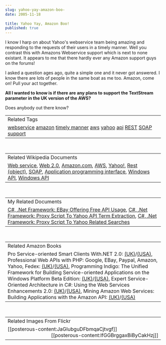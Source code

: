 ```yaml
---
slug: yahoo-yay-amazon-boo-
date: 2005-11-18
 
title: Yahoo Yay, Amazon Boo!
published: true
---
```

I know I harp on about Yahoo's webservice team being amazing and responding to the requests of their users in a timely manner.  Well you contrast this with Amazons Webservice support which is next to none existant.  It appears to me that there hardly ever any Amazon support guys on the forums!<p />I asked a question ages ago, quite a simple one and it never got answered.  I know there are lots of people in the same boat as me too.  Amazon, come on!  Pull your act together.<p /><strong>All I wanted to know is if there are any plans to support the TextStream parameter in the UK version of the AWS?</strong><p />Does anybody out there know?<p /><table class="TechnoratiHead TagHeader">
<tr><td>Related Tags</td></tr>
<tr class="Technorati"><td>
<a href="https://paul.kinlan.me/tags/webservice" class="Tag" rel="tag">webservice</a> <a href="https://paul.kinlan.me/tags/amazon" class="Tag" rel="tag">amazon</a> <a href="https://paul.kinlan.me/tags/timely%20manner" class="Tag" rel="tag">timely manner</a> <a href="https://paul.kinlan.me/tags/aws" class="Tag" rel="tag">aws</a> <a href="https://paul.kinlan.me/tags/yahoo" class="Tag" rel="tag">yahoo</a> <a href="https://paul.kinlan.me/tags/api" class="Tag" rel="tag">api</a> <a href="https://paul.kinlan.me/tags/REST" class="Tag" rel="tag">REST</a> <a href="https://paul.kinlan.me/tags/SOAP" class="Tag" rel="tag">SOAP</a> <a href="https://paul.kinlan.me/tags/support" class="Tag" rel="tag">support</a>
</td></tr>
</table><br /><table class="TechnoratiHead TagHeader">
<tr><td>Related Wikipedia Documents</td></tr>
<tr class="Technorati"><td>
<a href="http://en.wikipedia.org/wiki/Webservice" class="Tag" rel="tag">Web service</a>, <a href="http://en.wikipedia.org/wiki/Web_2.0" class="Tag" rel="tag">Web 2.0</a>, <a href="http://en.wikipedia.org/wiki/Amazon.co.uk" class="Tag" rel="tag">Amazon.com</a>, <a href="http://en.wikipedia.org/wiki/AWS" class="Tag" rel="tag">AWS</a>, <a href="http://en.wikipedia.org/wiki/Yahoo!" class="Tag" rel="tag">Yahoo!</a>, <a href="http://en.wikipedia.org/wiki/Rest_(object)" class="Tag" rel="tag">Rest (object)</a>, <a href="http://en.wikipedia.org/wiki/SOAP" class="Tag" rel="tag">SOAP</a>, <a href="http://en.wikipedia.org/wiki/API" class="Tag" rel="tag">Application programming interface</a>, <a href="http://en.wikipedia.org/wiki/Windows_API" class="Tag" rel="tag">Windows API</a>, <a href="http://en.wikipedia.org/wiki/Win16" class="Tag" rel="tag">Windows API</a>
</td></tr>
</table><br /><table class="TechnoratiHead TagHeader">
<tr><td>My Related Documents</td></tr>
<tr class="Technorati"><td>
<a href="http://www.kinlan.co.uk/2005/11/ebay-offering-free-api-usage.html" class="Tag" rel="tag">C#, .Net Framework: EBay Offering Free API Usage</a>, <a href="http://www.kinlan.co.uk/2005/08/proxy-script-to-yahoo-api-term.html" class="Tag" rel="tag">C#, .Net Framework: Proxy Script To Yahoo API Term Extraction</a>, <a href="http://www.kinlan.co.uk/2005/08/proxy-script-to-yahoo-related-searches.html" class="Tag" rel="tag">C#, .Net Framework: Proxy Script To Yahoo Related Searches</a>
</td></tr>
</table><br /><table class="TechnoratiHead TagHeader">
<tr><td>Related Amazon Books</td></tr>
<tr class="Technorati"><td>Pro Service-oriented Smart Clients With.NET 2.0: <a href="http://www.amazon.co.uk/exec/obidos/redirect?tag=cnetfra-21%26link_code=xm2%26camp=2025%26creative=165953%26path=http://www.amazon.co.uk/gp/redirect.html%253fASIN=1590595513%2526tag=cnetfra-21%2526lcode=xm2%2526cID=2025%2526ccmID=165953%2526location=/o/ASIN/1590595513%25253FSubscriptionId=0CM2PVF6VAHJQKW5G782" class="Tag" rel="tag">(UK)</a>/<a href="http://www.amazon.com/exec/obidos/redirect?tag=cnetfra-20%26link_code=xm2%26camp=2025%26creative=165953%26path=http://www.amazon.com/gp/redirect.html%253fASIN=1590595513%2526tag=cnetfra-20%2526lcode=xm2%2526cID=2025%2526ccmID=165953%2526location=/o/ASIN/1590595513%25253FSubscriptionId=0CM2PVF6VAHJQKW5G782" class="Tag" rel="tag">(USA)</a>, Professional Web APIs with PHP: Google, EBay, Paypal, Amazon, Yahoo, Fedex: <a href="http://www.amazon.co.uk/exec/obidos/redirect?tag=cnetfra-21%26link_code=xm2%26camp=2025%26creative=165953%26path=http://www.amazon.co.uk/gp/redirect.html%253fASIN=0764589547%2526tag=cnetfra-21%2526lcode=xm2%2526cID=2025%2526ccmID=165953%2526location=/o/ASIN/0764589547%25253FSubscriptionId=0CM2PVF6VAHJQKW5G782" class="Tag" rel="tag">(UK)</a>/<a href="http://www.amazon.com/exec/obidos/redirect?tag=cnetfra-20%26link_code=xm2%26camp=2025%26creative=165953%26path=http://www.amazon.com/gp/redirect.html%253fASIN=0764589547%2526tag=cnetfra-20%2526lcode=xm2%2526cID=2025%2526ccmID=165953%2526location=/o/ASIN/0764589547%25253FSubscriptionId=0CM2PVF6VAHJQKW5G782" class="Tag" rel="tag">(USA)</a>, Programming Indigo: The Unified Framework for Building Service-oriented Applications on the Windows Platform Beta Edition: <a href="http://www.amazon.co.uk/exec/obidos/redirect?tag=cnetfra-21%26link_code=xm2%26camp=2025%26creative=165953%26path=http://www.amazon.co.uk/gp/redirect.html%253fASIN=0735621519%2526tag=cnetfra-21%2526lcode=xm2%2526cID=2025%2526ccmID=165953%2526location=/o/ASIN/0735621519%25253FSubscriptionId=0CM2PVF6VAHJQKW5G782" class="Tag" rel="tag">(UK)</a>/<a href="http://www.amazon.com/exec/obidos/redirect?tag=cnetfra-20%26link_code=xm2%26camp=2025%26creative=165953%26path=http://www.amazon.com/gp/redirect.html%253fASIN=0735621519%2526tag=cnetfra-20%2526lcode=xm2%2526cID=2025%2526ccmID=165953%2526location=/o/ASIN/0735621519%25253FSubscriptionId=0CM2PVF6VAHJQKW5G782" class="Tag" rel="tag">(USA)</a>, Expert Service-Oriented Architecture in C#: Using the Web Services Enhancements 2.0: <a href="http://www.amazon.co.uk/exec/obidos/redirect?tag=cnetfra-21%26link_code=xm2%26camp=2025%26creative=165953%26path=http://www.amazon.co.uk/gp/redirect.html%253fASIN=1590593901%2526tag=cnetfra-21%2526lcode=xm2%2526cID=2025%2526ccmID=165953%2526location=/o/ASIN/1590593901%25253FSubscriptionId=0CM2PVF6VAHJQKW5G782" class="Tag" rel="tag">(UK)</a>/<a href="http://www.amazon.com/exec/obidos/redirect?tag=cnetfra-20%26link_code=xm2%26camp=2025%26creative=165953%26path=http://www.amazon.com/gp/redirect.html%253fASIN=1590593901%2526tag=cnetfra-20%2526lcode=xm2%2526cID=2025%2526ccmID=165953%2526location=/o/ASIN/1590593901%25253FSubscriptionId=0CM2PVF6VAHJQKW5G782" class="Tag" rel="tag">(USA)</a>, Mining Amazon Web Services: Building Applications with the Amazon API: <a href="http://www.amazon.co.uk/exec/obidos/redirect?tag=cnetfra-21%26link_code=xm2%26camp=2025%26creative=165953%26path=http://www.amazon.co.uk/gp/redirect.html%253fASIN=0782143075%2526tag=cnetfra-21%2526lcode=xm2%2526cID=2025%2526ccmID=165953%2526location=/o/ASIN/0782143075%25253FSubscriptionId=0CM2PVF6VAHJQKW5G782" class="Tag" rel="tag">(UK)</a>/<a href="http://www.amazon.com/exec/obidos/redirect?tag=cnetfra-20%26link_code=xm2%26camp=2025%26creative=165953%26path=http://www.amazon.com/gp/redirect.html%253fASIN=0782143075%2526tag=cnetfra-20%2526lcode=xm2%2526cID=2025%2526ccmID=165953%2526location=/o/ASIN/0782143075%25253FSubscriptionId=0CM2PVF6VAHJQKW5G782" class="Tag" rel="tag">(USA)</a>
</td></tr>
</table><br /><table class="TechnoratiHead TagHeader">
<tr><td>Related Images From Flickr</td></tr>
<tr class="Technorati"><td><span style="float: right;">[[posterous-content:JaGIubguDFbmqaCjtvgf]]<span><span style="float: right;">[[posterous-content:lfGGBrggaxBiByCakHzj]]<span></span></span></span></span></td></tr>
</table>

